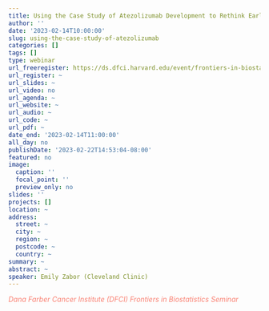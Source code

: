```yaml
---
title: Using the Case Study of Atezolizumab Development to Rethink Early Phase Oncology Trial Design
author: ''
date: '2023-02-14T10:00:00'
slug: using-the-case-study-of-atezolizumab
categories: []
tags: []
type: webinar
url_freeregister: https://ds.dfci.harvard.edu/event/frontiers-in-biostatistics-emily-zabor/
url_register: ~
url_slides: ~
url_video: no
url_agenda: ~
url_website: ~
url_audio: ~
url_code: ~
url_pdf: ~
date_end: '2023-02-14T11:00:00'
all_day: no
publishDate: '2023-02-22T14:53:04-08:00'
featured: no
image:
  caption: ''
  focal_point: ''
  preview_only: no
slides: ''
projects: []
location: ~
address:
  street: ~
  city: ~
  region: ~
  postcode: ~
  country: ~
summary: ~
abstract: ~
speaker: Emily Zabor (Cleveland Clinic)
---
```

<span style="color: salmon;">*Dana Farber Cancer Institute (DFCI) Frontiers in Biostatistics Seminar*</span>

<!--more-->
